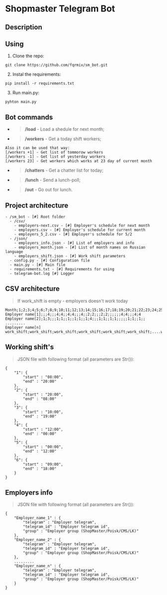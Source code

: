 # Shopmaster Telegram Bot
## Description

## Using
1. Clone the repo:
```
git clone https://github.com/fqrmix/sm_bot.git
```

2. Instal the requirements:
```
pip install -r requirements.txt
```

3. Run main.py:
```
pyhton main.py
```

## Bot commands

- > **/load** - Load a shedule for next month;
- > **/workers** - Get a today shift workers;
```
Also it can be used that way:
[/workers +1] - Get list of tommorow workers
[/workers -1] - Get list of yesterday workers
[/workers 23] - Get workers which works at 23 day of current month
```
- > **/chatters** - Get a chatter list for today;
- > **/lunch** - Send a lunch-poll;
- > **/out** - Go out for lunch.


## Project architecture
```
- /sm_bot - [#] Root folder
  - /csv/
    - employers-next.csv - [#] Employer's schedule for next month
    - employers.csv - [#] Employer's schedule for current month
    - employers_5_2.csv - [#] Employer's schedule for 5/2
  - /json/
    - employers_info.json - [#] List of employers and info
    - employers_month.json - [#] List of month names on Russian language
    - employers_shift.json - [#] Work shift parameters
  - config.py - [#] Configuration file
  - main.py - [#] Main file
  - requirements.txt - [#] Requirements for using
  - telegram-bot.log [#] Logger
```

## CSV architecture
> If work_shift is empty - employers doesn't work today
```
Month;1;2;3;4;5;6;7;8;9;10;11;12;13;14;15;16;17;18;19;20;21;22;23;24;25;26;27;28;29;30;31
Employer name[1];;;4;;;4;4;;4;4;;;4;;2;2;;;2;2;;;;;;4;4;;;4;4
Employer name[2];1;3;;;1;1;;1;;1;1;;1;4;;;1;1;;1;1;;;;;1;1;;1;;
.........
Employer name[n] work_shift;work_shift;work_shift;work_shift;work_shift;work_shift;....work_shift
```

## Working shift's
> JSON file with following format (all parameters are Str()):
```
{
    "1": {
        "start" : "08:00",
        "end" : "20:00"
    },
    "2": {
        "start" : "20:00",
        "end" : "08:00"
    },
    "3": {
        "start" : "10:00",
        "end" : "19:00"
    },
    "4": {
        "start" : "12:00",
        "end" : "00:00"
    },
    "5": {
        "start" : "00:00",
        "end" : "12:00"
    },
    "6": {
        "start" : "09:00",
        "end" : "18:00"
    }
}
```

## Employers info
> JSON file with following format (all parameters are Str()):
```
{
    "Employer_name_1" : {
        "telegram" : "Employer telegram",
        "telegram_id" : "Employer telegram id",
        "group" : "Employer group (ShopMaster/Poisk/CMS/LK)"
    },
    "Employer_name_2" : {
        "telegram" : "Employer telegram",
        "telegram_id" : "Employer telegram id",
        "group" : "Employer group (ShopMaster/Poisk/CMS/LK)"
    },
    .........
    "Employer_name_n" : {
        "telegram" : "Employer telegram",
        "telegram_id" : "Employer telegram id",
        "group" : "Employer group (ShopMaster/Poisk/CMS/LK)"
    }
}
```
